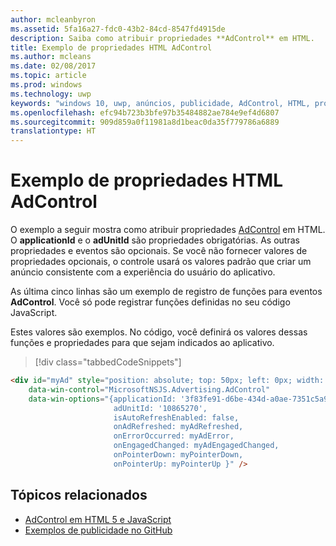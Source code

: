 ```yaml
---
author: mcleanbyron
ms.assetid: 5fa16a27-fdc0-43b2-84cd-8547fd4915de
description: Saiba como atribuir propriedades **AdControl** em HTML.
title: Exemplo de propriedades HTML AdControl
ms.author: mcleans
ms.date: 02/08/2017
ms.topic: article
ms.prod: windows
ms.technology: uwp
keywords: "windows 10, uwp, anúncios, publicidade, AdControl, HTML, propriedades"
ms.openlocfilehash: efc94b723b3bfe97b35484882ae784e9ef4d6807
ms.sourcegitcommit: 909d859a0f11981a8d1beac0da35f779786a6889
translationtype: HT
---
```

# <a name="adcontrol-html-properties-example"></a>Exemplo de propriedades HTML AdControl

O exemplo a seguir mostra como atribuir propriedades [AdControl](https://msdn.microsoft.com/library/windows/apps/microsoft.advertising.winrt.ui.adcontrol.aspx) em HTML. O **applicationId** e o **adUnitId** são propriedades obrigatórias. As outras propriedades e eventos são opcionais. Se você não fornecer valores de propriedades opcionais, o controle usará os valores padrão que criar um anúncio consistente com a experiência do usuário do aplicativo.

As última cinco linhas são um exemplo de registro de funções para eventos **AdControl**. Você só pode registrar funções definidas no seu código JavaScript.

Estes valores são exemplos. No código, você definirá os valores dessas funções e propriedades para que sejam indicados ao aplicativo.

> [!div class="tabbedCodeSnippets"]
``` html
<div id="myAd" style="position: absolute; top: 50px; left: 0px; width: 300px; height: 250px; z-index: 1"
    data-win-control="MicrosoftNSJS.Advertising.AdControl"
    data-win-options="{applicationId: '3f83fe91-d6be-434d-a0ae-7351c5a997f1',
                       adUnitId: '10865270',
                       isAutoRefreshEnabled: false,
                       onAdRefreshed: myAdRefreshed,
                       onErrorOccurred: myAdError,
                       onEngagedChanged: myAdEngagedChanged,
                       onPointerDown: myPointerDown,
                       onPointerUp: myPointerUp }" />
```

## <a name="related-topics"></a>Tópicos relacionados

* [AdControl em HTML 5 e JavaScript](adcontrol-in-html-5-and-javascript.md)
* [Exemplos de publicidade no GitHub](http://aka.ms/githubads)

 
